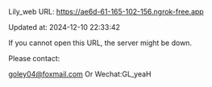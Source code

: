 Lily_web URL: https://ae6d-61-165-102-156.ngrok-free.app

Updated at: 2024-12-10 22:33:42

If you cannot open this URL, the server might be down.

Please contact: 

goley04@foxmail.com Or Wechat:GL_yeaH